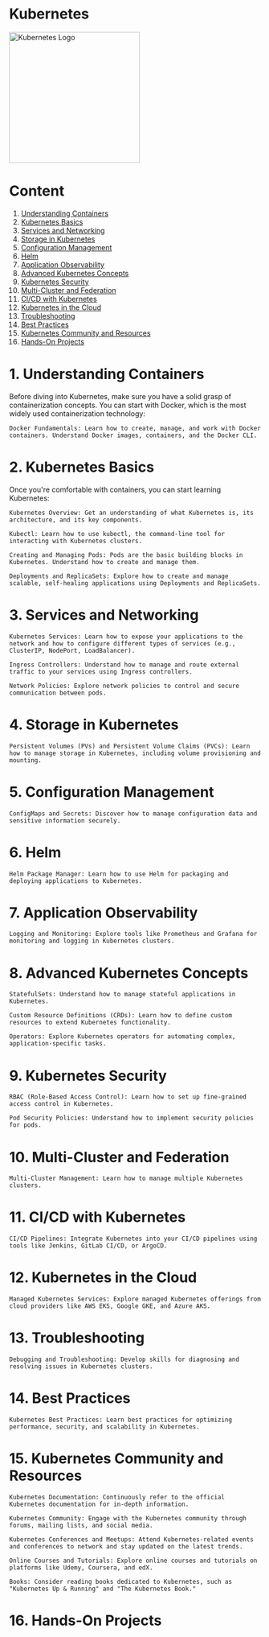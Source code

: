 # Kubernetes

<p>  
    <img src="https://upload.wikimedia.org/wikipedia/commons/6/67/Kubernetes_logo.svg" alt="Kubernetes Logo" height="260">
</p>

# Content
1. [Understanding Containers](#understandingcontainers)
2. [Kubernetes Basics](#kubernetesbasics)
3. [Services and Networking](#serviceandnetworking)
4. [Storage in Kubernetes](#storageinkubernetes)
5. [Configuration Management](#configurationmanagement)
6. [Helm](#helm)
7. [Application Observability](#obervability)
8. [Advanced Kubernetes Concepts](#advanceconcept)
9. [Kubernetes Security](#security)
10. [Multi-Cluster and Federation](#MultiClusterandFederation)
11. [CI/CD with Kubernetes](#cicdkubernetes)
12. [Kubernetes in the Cloud](#kubernetesinthecloud)
13. [Troubleshooting](#troubleshooting)
14. [Best Practices](#bestpratices)
15. [Kubernetes Community and Resources](#communityandresources)
16. [Hands-On Projects](#handsonproject)

# 1. Understanding Containers

Before diving into Kubernetes, make sure you have a solid grasp of containerization concepts. You can start with Docker, which is the most widely used containerization technology:

    Docker Fundamentals: Learn how to create, manage, and work with Docker containers. Understand Docker images, containers, and the Docker CLI.

# 2. Kubernetes Basics

Once you're comfortable with containers, you can start learning Kubernetes:

    Kubernetes Overview: Get an understanding of what Kubernetes is, its architecture, and its key components.

    Kubectl: Learn how to use kubectl, the command-line tool for interacting with Kubernetes clusters.

    Creating and Managing Pods: Pods are the basic building blocks in Kubernetes. Understand how to create and manage them.

    Deployments and ReplicaSets: Explore how to create and manage scalable, self-healing applications using Deployments and ReplicaSets.

# 3. Services and Networking

    Kubernetes Services: Learn how to expose your applications to the network and how to configure different types of services (e.g., ClusterIP, NodePort, LoadBalancer).

    Ingress Controllers: Understand how to manage and route external traffic to your services using Ingress controllers.

    Network Policies: Explore network policies to control and secure communication between pods.

# 4. Storage in Kubernetes

    Persistent Volumes (PVs) and Persistent Volume Claims (PVCs): Learn how to manage storage in Kubernetes, including volume provisioning and mounting.

# 5. Configuration Management

    ConfigMaps and Secrets: Discover how to manage configuration data and sensitive information securely.

# 6. Helm

    Helm Package Manager: Learn how to use Helm for packaging and deploying applications to Kubernetes.

# 7. Application Observability

    Logging and Monitoring: Explore tools like Prometheus and Grafana for monitoring and logging in Kubernetes clusters.

# 8. Advanced Kubernetes Concepts

    StatefulSets: Understand how to manage stateful applications in Kubernetes.

    Custom Resource Definitions (CRDs): Learn how to define custom resources to extend Kubernetes functionality.

    Operators: Explore Kubernetes operators for automating complex, application-specific tasks.

# 9. Kubernetes Security

    RBAC (Role-Based Access Control): Learn how to set up fine-grained access control in Kubernetes.

    Pod Security Policies: Understand how to implement security policies for pods.

# 10. Multi-Cluster and Federation

    Multi-Cluster Management: Learn how to manage multiple Kubernetes clusters.

# 11. CI/CD with Kubernetes

    CI/CD Pipelines: Integrate Kubernetes into your CI/CD pipelines using tools like Jenkins, GitLab CI/CD, or ArgoCD.

# 12. Kubernetes in the Cloud

    Managed Kubernetes Services: Explore managed Kubernetes offerings from cloud providers like AWS EKS, Google GKE, and Azure AKS.

# 13. Troubleshooting

    Debugging and Troubleshooting: Develop skills for diagnosing and resolving issues in Kubernetes clusters.

# 14. Best Practices

    Kubernetes Best Practices: Learn best practices for optimizing performance, security, and scalability in Kubernetes.

# 15. Kubernetes Community and Resources

    Kubernetes Documentation: Continuously refer to the official Kubernetes documentation for in-depth information.

    Kubernetes Community: Engage with the Kubernetes community through forums, mailing lists, and social media.

    Kubernetes Conferences and Meetups: Attend Kubernetes-related events and conferences to network and stay updated on the latest trends.

    Online Courses and Tutorials: Explore online courses and tutorials on platforms like Udemy, Coursera, and edX.

    Books: Consider reading books dedicated to Kubernetes, such as "Kubernetes Up & Running" and "The Kubernetes Book."

# 16. Hands-On Projects